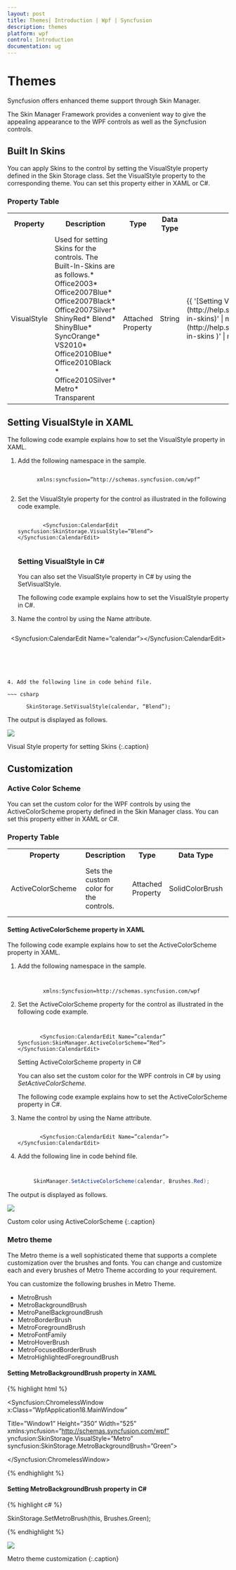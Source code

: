 ```yaml
---
layout: post
title: Themes| Introduction | Wpf | Syncfusion
description: themes
platform: wpf
control: Introduction
documentation: ug
---
```


# Themes

Syncfusion offers enhanced theme support through Skin Manager.

The Skin Manager Framework provides a convenient way to give the appealing appearance to the WPF controls as well as the Syncfusion controls.

## Built In Skins

You can apply Skins to the control by setting the VisualStyle property defined in the Skin Storage class. Set the VisualStyle property to the corresponding theme. You can set this property either in XAML or C#.


### Property Table

<table>
<tr>
<th>
Property</th><th>
Description</th><th>
Type</th><th>
Data Type</th><th>
Reference links</th></tr>
<tr>
<td>
VisualStyle</td><td>
Used for setting Skins for the controls. The Built-In-Skins are as follows.* Office2003* Office2007Blue* Office2007Black* Office2007Silver* ShinyRed* Blend* ShinyBlue* SyncOrange* VS2010* Office2010Blue* Office2010Black * Office2010Silver* Metro* Transparent</td><td>
<br>Attached Property</td><td>
String</td><td>
{{ '[Setting VisualStyle in XAML](http://help.syncfusion.com/wpf/hierarchynavigator/skins#built-in-skins)' | markdownify }}{{ '[Setting VisualStyle in C#](http://help.syncfusion.com/wpf/hierarchynavigator/skins#built-in-skins  )' | markdownify }}</td></tr>
</table>


## Setting VisualStyle in XAML

The following code example explains how to set the VisualStyle property in XAML.

1. Add the following namespace in the sample.

   ~~~xaml
   
         xmlns:syncfusion=”http://schemas.syncfusion.com/wpf”
		 
   ~~~



2. Set the VisualStyle property for the control as illustrated in the following code example. 
  
   ~~~ xaml
   
           <Syncfusion:CalendarEdit syncfusion:SkinStorage.VisualStyle=”Blend”></Syncfusion:CalendarEdit>  
		   
   ~~~
   
  


    ### Setting VisualStyle in C&#35;                                     

   You can also set the VisualStyle property in C# by using the SetVisualStyle.

   The following code example explains how to set the VisualStyle property in C#.

3. Name the control by using the Name attribute.

   ~~~ xaml
   
         <Syncfusion:CalendarEdit Name=”calendar”></Syncfusion:CalendarEdit> 
   ~~~
 
 



4. Add the following line in code behind file.

   ~~~ csharp
   
         SkinStorage.SetVisualStyle(calendar, “Blend”);
   ~~~
   

The output is displayed as follows.

![](Themes_images/Themes_img1.jpeg)


Visual Style property for setting Skins
{:.caption}

## Customization

### Active Color Scheme

You can set the custom color for the WPF controls by using the ActiveColorScheme property defined in the Skin Manager class. You can set this property either in XAML or C#.

### Property Table

<table>
<tr>
<th>
Property</th><th>
Description</th><th>
Type</th><th>
Data Type</th><th>
Reference links</th></tr>
<tr>
<td>
ActiveColorScheme  </td><td>
Sets the custom color for the controls. </td><td>
Attached Property</td><td>
SolidColorBrush</td><td>
{{ '[Setting ActiveColorScheme property in XAML](http://help.syncfusion.com/wpf/ribbon/appearance#active-color-scheme)' | markdownify }}
{{ '[Setting ActiveColorScheme property in C#](http://help.syncfusion.com/wpf/ribbon/appearance#active-color-scheme)' | markdownify }}</td></tr>
</table>


#### Setting ActiveColorScheme property in XAML

The following code example explains how to set the ActiveColorScheme property in XAML.

1. Add the following namespace in the sample.

   ~~~ xaml
  

           xmlns:Syncfusion=http://schemas.syncfusion.com/wpf

   ~~~
  
2. Set the ActiveColorScheme property for the control as illustrated in the following code example.

   ~~~ xaml


          <Syncfusion:CalendarEdit Name=”calendar” Syncfusion:SkinManager.ActiveColorScheme=”Red”></Syncfusion:CalendarEdit> 

   ~~~
  

    Setting ActiveColorScheme property in C&#35;

    You can also set the custom color for the WPF controls in C# by using _SetActiveColorScheme._

    The following code example explains how to set the ActiveColorScheme property in C#.

3. Name the control by using the Name attribute.

   ~~~xaml
   
          <Syncfusion:CalendarEdit Name=”calendar”></Syncfusion:CalendarEdit> 

   ~~~  
   

4. Add the following line in code behind file.
   
   ~~~ csharp


		SkinManager.SetActiveColorScheme(calendar, Brushes.Red);

   ~~~
   

The output is displayed as follows.

![](Themes_images/Themes_img2.png)

Custom color using ActiveColorScheme
{:.caption}

### Metro theme

The Metro theme is a well sophisticated theme that supports a complete customization over the brushes and fonts. You can change and customize each and every brushes of Metro Theme according to your requirement.

You can customize the following brushes in Metro Theme.

* MetroBrush
* MetroBackgroundBrush
* MetroPanelBackgroundBrush
* MetroBorderBrush
* MetroForegroundBrush
* MetroFontFamily
* MetroHoverBrush
* MetroFocusedBorderBrush
* MetroHighlightedForegroundBrush



#### Setting MetroBackgroundBrush property in XAML

{% highlight html %}


<Syncfusion:ChromelessWindow x:Class=”WpfApplication18.MainWindow”       

Title=”Window1” Height=”350” Width=”525” xmlns:yncfusion=”http://schemas.syncfusion.com/wpf” yncfusion:SkinStorage.VisualStyle=”Metro” syncfusion:SkinStorage.MetroBackgroundBrush=”Green”>

</Syncfusion:ChromelessWindow>

{% endhighlight %}


#### Setting MetroBackgroundBrush property in C#

{% highlight c# %}


SkinStorage.SetMetroBrush(this, Brushes.Green);

{% endhighlight %}

![](Themes_images/Themes_img3.jpeg)

Metro theme customization
{:.caption}

